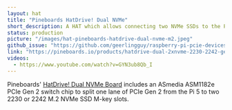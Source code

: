 ```yaml
---
layout: hat
title: "Pineboards HatDrive! Dual NVMe"
short_description: A HAT which allows connecting two NVMe SSDs to the Pi 5 PCIe Bus.
status: production
picture: "/images/hat-pineboards-hatdrive-dual-nvme-m2.jpeg"
github_issue: "https://github.com/geerlingguy/raspberry-pi-pcie-devices/issues/633"
link: "https://pineboards.io/products/hatdrive-dual-2xnvme-2230-2242-gen-2-for-raspberry-pi-5"
videos:
  - https://www.youtube.com/watch?v=GYN3ub8Qb_I
---
```

Pineboards' [HatDrive! Dual NVMe Board](https://pineboards.io/products/hatdrive-dual-2xnvme-2230-2242-gen-2-for-raspberry-pi-5) includes an ASmedia ASM1182e PCIe Gen 2 switch chip to split one lane of PCIe Gen 2 from the Pi 5 to two 2230 or 2242 M.2 NVMe SSD M-key slots.
